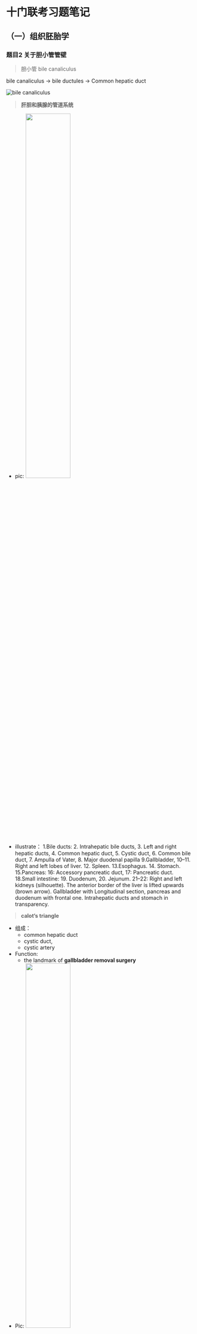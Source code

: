 # 十门联考习题笔记

## （一）组织胚胎学
### 题目2  关于胆小管管壁
> 胆小管 bile canaliculus

bile canaliculus -> bile ductules -> Common hepatic duct

![bile canaliculus](http://os9j59rou.bkt.clouddn.com/4e31530ba96cdf5b59dfaf80149e50a1.png)



> **肝胆和胰腺的管道系统**

* pic:
  <img src="https://upload.wikimedia.org/wikipedia/commons/1/14/Biliary_system_multilingual.svg" width="50%" />
* illustrate：
  1.Bile ducts: 2. Intrahepatic bile ducts, 3. Left and right hepatic ducts, 4. Common hepatic duct, 5. Cystic duct, 6. Common bile duct, 7. Ampulla of Vater, 8. Major duodenal papilla
  9.Gallbladder, 10–11. Right and left lobes of liver. 12. Spleen.
  13.Esophagus. 14. Stomach. 15.Pancreas: 16: Accessory pancreatic duct, 17: Pancreatic duct. 18.Small intestine: 19. Duodenum, 20. Jejunum.
  21–22: Right and left kidneys (silhouette).
  The anterior border of the liver is lifted upwards (brown arrow). Gallbladder with Longitudinal section, pancreas and duodenum with frontal one. Intrahepatic ducts and stomach in transparency.


> **calot‘s triangle**

* 组成：
  * common hepatic duct
  * cystic duct,
  * cystic artery
* Function:
  * the landmark of **gallbladder removal surgery**
* Pic:  <img src="https://upload.wikimedia.org/wikipedia/commons/6/65/Gray532.png" width="50%" />

> Liver histology
 [link](https://histo.life.illinois.edu/histo/atlas/image.php?sname=w44&iname=10a4&w=900) 可以看到胆管，小动脉，和门静脉

* Q1：在镜下如何判断静脉？

![protal vein](http://os9j59rou.bkt.clouddn.com/4221648379a8c5468c2c667f8873aaaf.png)

* Q2 门静脉和中央静脉有什么区别？A2：就图片来看，中央静脉（central vein）1.位于肝小叶中央 2.半径较小 3.周围结缔组织不多，没有胆管和小动脉伴行。门静脉（protal vein）：反之

> 静脉（vein）

`参考：A+医学百科 | HISTOLOGY：A Text and Atlas 6th p410|`

* 分类 (中大静脉含有内膜向内折叠形成的静脉瓣)
  1. 毛细血管后微静脉（Postcapillary venule） 10–50 μm
  2. 微静脉（venule） 50-100μm
  3. 小静脉（small vein）0.1-1mm
  4. 中静脉（medium-sized vein）1-10mm
  5. 大静脉（large vein）>10mm

> 血管的组成

* 内膜（tunica intimia）
  1. 内皮层（endothelium）:single layer of squarnous epithulial cells.
  2. 基底层(basal lamina):有胶原，蛋白多糖，糖蛋白组成
  3. 内皮下层（subendothelium layer）:为疏松结缔组织 `动脉和小动脉这一层有弹性膜`
* 中膜（tunica media）： 由环形平滑肌细胞构成，为内外弹性膜中间的部分，肌细胞产生中膜间质：弹性蛋白，网状纤维，蛋白多糖。
* 外膜（tunica adventitia）：主要为胶原组织，有一部分弹性纤维，外外周和疏松结缔组织相接
  * 动脉系统外膜 **薄**；静脉系统外膜 **厚**
  * `大动脉和静脉外膜有1. vasa vasorum 血管滋养管 2. nervi vasucularis 血管神经，控制血管的收缩`
